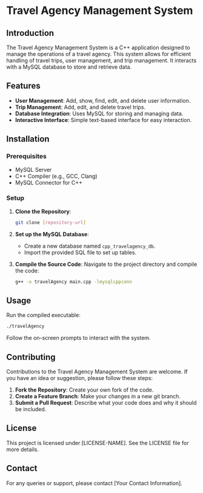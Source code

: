 # Travel Agency Management System

## Introduction
The Travel Agency Management System is a C++ application designed to manage the operations of a travel agency. This system allows for efficient handling of travel trips, user management, and trip management. It interacts with a MySQL database to store and retrieve data.

## Features
- **User Management**: Add, show, find, edit, and delete user information.
- **Trip Management**: Add, edit, and delete travel trips.
- **Database Integration**: Uses MySQL for storing and managing data.
- **Interactive Interface**: Simple text-based interface for easy interaction.

## Installation

### Prerequisites
- MySQL Server
- C++ Compiler (e.g., GCC, Clang)
- MySQL Connector for C++

### Setup
1. **Clone the Repository**:
   ```bash
   git clone [repository-url]
   ```
2. **Set up the MySQL Database**:
   - Create a new database named `cpp_travelagency_db`.
   - Import the provided SQL file to set up tables.

3. **Compile the Source Code**:
   Navigate to the project directory and compile the code:
   ```bash
   g++ -o travelAgency main.cpp -lmysqlcppconn
   ```

## Usage

Run the compiled executable:

```bash
./travelAgency
```

Follow the on-screen prompts to interact with the system.

## Contributing

Contributions to the Travel Agency Management System are welcome. If you have an idea or suggestion, please follow these steps:

1. **Fork the Repository**: Create your own fork of the code.
2. **Create a Feature Branch**: Make your changes in a new git branch.
3. **Submit a Pull Request**: Describe what your code does and why it should be included.

## License

This project is licensed under [LICENSE-NAME]. See the LICENSE file for more details.

## Contact

For any queries or support, please contact [Your Contact Information].

